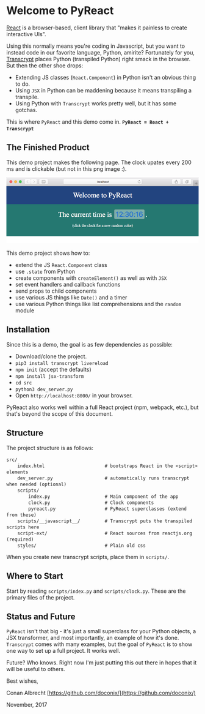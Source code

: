 # Welcome to PyReact

[React](https://reactjs.org/) is a browser-based, client library that "makes it painless to create interactive UIs".  

Using this normally means you're coding in Javascript, but you want to instead code in our favorite language, Python, amirite?  Fortunately for you, [Transcrypt](https://www.transcrypt.org/) places Python (transpiled Python) right smack in the browser. But then the other shoe drops:

* Extending JS classes (`React.Component`) in Python isn't an obvious thing to do.
* Using `JSX` in Python can be maddening because it means transpiling a transpile.
* Using Python with `Transcrypt` works pretty well, but it has some gotchas. 

This is where `PyReact` and this demo come in.  **`PyReact = React + Transcrypt`**

## The Finished Product

This demo project makes the following page.  The clock upates every 200 ms and is clickable (but not in this png image :).

![Screenshot](screenshot.png "Finished Demo")

This demo project shows how to:

* extend the JS `React.Component` class
* use `.state` from Python
* create components with `createElement()` as well as with `JSX`
* set event handlers and callback functions
* send props to child components
* use various JS things like `Date()` and a timer
* use various Python things like list comprehensions and the `random` module


## Installation

Since this is a demo, the goal is as few dependencies as possible:

* Download/clone the project.
* `pip3 install transcrypt livereload`
* `npm init` (accept the defaults)
* `npm install jsx-transform`
* `cd src`
* `python3 dev_server.py` 
* Open `http://localhost:8000/` in your browser.

PyReact also works well within a full React project (npm, webpack, etc.), but that's beyond the scope of this document.


## Structure

The project structure is as follows:

```
src/
    index.html                      # bootstraps React in the <script> elements
    dev_server.py                   # automatically runs transcrypt when needed (optional)
    scripts/
        index.py                    # Main component of the app
        clock.py                    # Clock components
        pyreact.py                  # PyReact superclasses (extend from these)
    scripts/__javascript__/         # Transcrypt puts the transpiled scripts here
    script-ext/                     # React sources from reactjs.org (required)
    styles/                         # Plain old css
```

When you create new transcrypt scripts, place them in `scripts/`. 

## Where to Start

Start by reading `scripts/index.py` and `scripts/clock.py`.  These are the primary files of the project.


## Status and Future

`PyReact` isn't that big - it's just a small superclass for your Python objects, a JSX transformer, and most importantly, an example of how it's done.  `Transcrypt` comes with many examples, but the goal of `PyReact` is to show one way to set up a full project. It works well.

Future? Who knows. Right now I'm just putting this out there in hopes that it will be useful to others. 

Best wishes, 

Conan Albrecht [https://github.com/doconix/](https://github.com/doconix/)

November, 2017